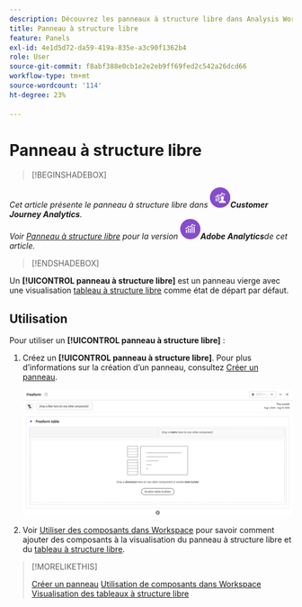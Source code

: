 ```yaml
---
description: Découvrez les panneaux à structure libre dans Analysis Workspace.
title: Panneau à structure libre
feature: Panels
exl-id: 4e1d5d72-da59-419a-835e-a3c90f1362b4
role: User
source-git-commit: f8abf388e0cb1e2e2eb9ff69fed2c542a26dcd66
workflow-type: tm+mt
source-wordcount: '114'
ht-degree: 23%

---
```


# Panneau à structure libre


>[!BEGINSHADEBOX]

*Cet article présente le panneau à structure libre dans ![CustomerJourneyAnalytics](/help/assets/icons/CustomerJourneyAnalytics.svg)**Customer Journey Analytics**.<br/>Voir [Panneau à structure libre](https://experienceleague.adobe.com/en/docs/analytics/analyze/analysis-workspace/panels/freeform-panel) pour la version ![AdobeAnalytics](/help/assets/icons/AdobeAnalytics.svg)**Adobe Analytics**de cet article.*

>[!ENDSHADEBOX]


Un **[!UICONTROL panneau à structure libre]** est un panneau vierge avec une visualisation [tableau à structure libre](/help/analysis-workspace/visualizations/freeform-table/freeform-table.md) comme état de départ par défaut.

## Utilisation

Pour utiliser un **[!UICONTROL panneau à structure libre]** :

1. Créez un **[!UICONTROL panneau à structure libre]**. Pour plus d’informations sur la création d’un panneau, consultez [Créer un panneau](panels.md#create-a-panel).

   ![Panneau à structure libre par défaut affichant un panneau vierge avec un tableau à structure libre.](assets/freeform-panel.png)

1. Voir [Utiliser des composants dans Workspace](/help/components/use-components-in-workspace.md) pour savoir comment ajouter des composants à la visualisation du panneau à structure libre et du [tableau à structure libre](/help/analysis-workspace/visualizations/freeform-table/freeform-table.md).


>[!MORELIKETHIS]
>
>[Créer un panneau](/help/analysis-workspace/c-panels/panels.md#create-a-panel)
>[Utilisation de composants dans Workspace](/help/components/use-components-in-workspace.md)
>[Visualisation des tableaux à structure libre ](/help/analysis-workspace/visualizations/freeform-table/freeform-table.md)
>